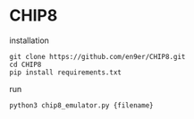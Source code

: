 # CHIP8

installation 
```
git clone https://github.com/en9er/CHIP8.git
cd CHIP8
pip install requirements.txt
```

run 
```
python3 chip8_emulator.py {filename}
```
